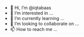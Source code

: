 - 👋 Hi, I’m @iqtabaas
- 👀 I’m interested in ...
- 🌱 I’m currently learning ...
- 💞️ I’m looking to collaborate on ...
- 📫 How to reach me ...

<!---
iqtabaas/iqtabaas is a ✨ special ✨ repository because its `README.md` (this file) appears on your GitHub profile.
You can click the Preview link to take a look at your changes.
--->

